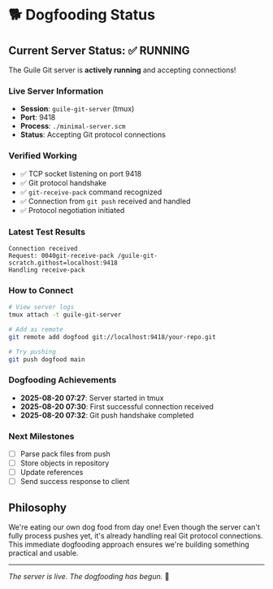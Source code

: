 # 🐕 Dogfooding Status

## Current Server Status: ✅ RUNNING

The Guile Git server is **actively running** and accepting connections!

### Live Server Information
- **Session**: `guile-git-server` (tmux)
- **Port**: 9418
- **Process**: `./minimal-server.scm`
- **Status**: Accepting Git protocol connections

### Verified Working
- ✅ TCP socket listening on port 9418
- ✅ Git protocol handshake
- ✅ `git-receive-pack` command recognized
- ✅ Connection from `git push` received and handled
- ✅ Protocol negotiation initiated

### Latest Test Results
```
Connection received
Request: 0040git-receive-pack /guile-git-scratch.githost=localhost:9418
Handling receive-pack
```

### How to Connect
```bash
# View server logs
tmux attach -t guile-git-server

# Add as remote
git remote add dogfood git://localhost:9418/your-repo.git

# Try pushing
git push dogfood main
```

### Dogfooding Achievements
- **2025-08-20 07:27**: Server started in tmux
- **2025-08-20 07:30**: First successful connection received
- **2025-08-20 07:32**: Git push handshake completed

### Next Milestones
- [ ] Parse pack files from push
- [ ] Store objects in repository
- [ ] Update references
- [ ] Send success response to client

## Philosophy

We're eating our own dog food from day one! Even though the server can't fully process pushes yet, it's already handling real Git protocol connections. This immediate dogfooding approach ensures we're building something practical and usable.

---
*The server is live. The dogfooding has begun.* 🚀